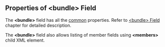 ## Properties of &lt;bundle&gt; Field
The **&lt;bundle&gt;** field has all the [common](fields.md) properties. 
Refer to [&lt;bundle&gt; Field](../fields/bundle.md) chapter
for detailed description. 

The **&lt;bundle&gt;** field also allows listing of member fields using
**&lt;members&gt;** child XML element.

